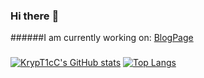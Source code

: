 ### Hi there :wave:

######I am currently working on: [BlogPage](https://github.com/KrypT1cC/Blog-Page)

###

[![KrypT1cC's GitHub stats](https://github-readme-stats.vercel.app/api?username=KrypT1cC&theme=algolia)](https://github.com/anuraghazra/github-readme-stats) 
[![Top Langs](https://github-readme-stats.vercel.app/api/top-langs/?username=KrypT1cC&theme=algolia&layout=compact&hide=shaderlab,c%23)](https://github.com/anuraghazra/github-readme-stats)
